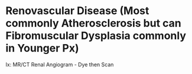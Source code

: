 # Renovascular Disease (Most commonly Atherosclerosis but can Fibromuscular Dysplasia commonly in Younger Px)

Ix: MR/CT Renal Angiogram - Dye then Scan